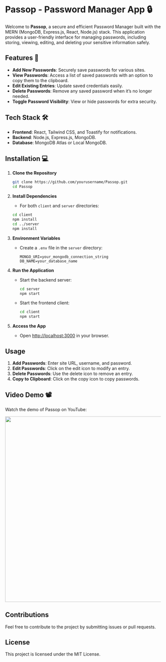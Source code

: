 # Passop - Password Manager App 🔒

Welcome to **Passop**, a secure and efficient Password Manager built with the MERN (MongoDB, Express.js, React, Node.js) stack. This application provides a user-friendly interface for managing passwords, including storing, viewing, editing, and deleting your sensitive information safely.

## Features 🚀
- **Add New Passwords**: Securely save passwords for various sites.
- **View Passwords**: Access a list of saved passwords with an option to copy them to the clipboard.
- **Edit Existing Entries**: Update saved credentials easily.
- **Delete Passwords**: Remove any saved password when it’s no longer needed.
- **Toggle Password Visibility**: View or hide passwords for extra security.

## Tech Stack 🛠️
- **Frontend**: React, Tailwind CSS, and Toastify for notifications.
- **Backend**: Node.js, Express.js, MongoDB.
- **Database**: MongoDB Atlas or Local MongoDB.

## Installation 💻

1. **Clone the Repository**
   ```bash
   git clone https://github.com/yourusername/Passop.git
   cd Passop
   ```

2. **Install Dependencies**
   - For both `client` and `server` directories:
   ```bash
   cd client
   npm install
   cd ../server
   npm install
   ```

3. **Environment Variables**
   - Create a `.env` file in the `server` directory:
     ```env
     MONGO_URI=your_mongodb_connection_string
     DB_NAME=your_database_name
     ```
     
4. **Run the Application**
   - Start the backend server:
     ```bash
     cd server
     npm start
     ```
   - Start the frontend client:
     ```bash
     cd client
     npm start
     ```

5. **Access the App**
   - Open [http://localhost:3000](http://localhost:3000) in your browser.

## Usage
1. **Add Passwords**: Enter site URL, username, and password.
2. **Edit Passwords**: Click on the edit icon to modify an entry.
3. **Delete Passwords**: Use the delete icon to remove an entry.
4. **Copy to Clipboard**: Click on the copy icon to copy passwords.

## Video Demo 📽️

Watch the demo of Passop on YouTube:

<a href="https://www.youtube.com/watch?v=9BVy_BAk7T0" target="_blank">
    <img src="https://img.youtube.com/vi/9BVy_BAk7T0/0.jpg" width="800" height="600">
</a>


## Contributions
Feel free to contribute to the project by submitting issues or pull requests.

## License
This project is licensed under the MIT License.
